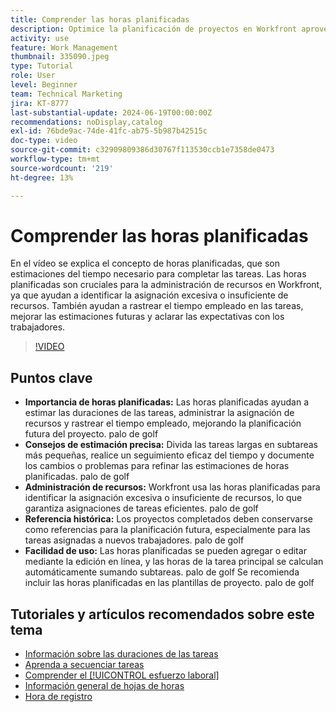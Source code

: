```yaml
---
title: Comprender las horas planificadas
description: Optimice la planificación de proyectos en Workfront aprovechando las horas planificadas para estimar las duraciones, administrar los recursos, realizar un seguimiento del tiempo, utilizar referencias históricas y optimizar las asignaciones.
activity: use
feature: Work Management
thumbnail: 335090.jpeg
type: Tutorial
role: User
level: Beginner
team: Technical Marketing
jira: KT-8777
last-substantial-update: 2024-06-19T00:00:00Z
recommendations: noDisplay,catalog
exl-id: 76bde9ac-74de-41fc-ab75-5b987b42515c
doc-type: video
source-git-commit: c32909809386d30767f113530ccb1e7358de0473
workflow-type: tm+mt
source-wordcount: '219'
ht-degree: 13%

---
```


# Comprender las horas planificadas

En el vídeo se explica el concepto de horas planificadas, que son estimaciones del tiempo necesario para completar las tareas.
Las horas planificadas son cruciales para la administración de recursos en Workfront, ya que ayudan a identificar la asignación excesiva o insuficiente de recursos.
También ayudan a rastrear el tiempo empleado en las tareas, mejorar las estimaciones futuras y aclarar las expectativas con los trabajadores.


>[!VIDEO](https://video.tv.adobe.com/v/335090/?quality=12&learn=on&enablevpops)


## Puntos clave

* **Importancia de horas planificadas:** Las horas planificadas ayudan a estimar las duraciones de las tareas, administrar la asignación de recursos y rastrear el tiempo empleado, mejorando la planificación futura del proyecto. palo de golf
* **Consejos de estimación precisa:** Divida las tareas largas en subtareas más pequeñas, realice un seguimiento eficaz del tiempo y documente los cambios o problemas para refinar las estimaciones de horas planificadas. palo de golf
* **Administración de recursos:** Workfront usa las horas planificadas para identificar la asignación excesiva o insuficiente de recursos, lo que garantiza asignaciones de tareas eficientes. palo de golf
* **Referencia histórica:** Los proyectos completados deben conservarse como referencias para la planificación futura, especialmente para las tareas asignadas a nuevos trabajadores. palo de golf
* **Facilidad de uso:** Las horas planificadas se pueden agregar o editar mediante la edición en línea, y las horas de la tarea principal se calculan automáticamente sumando subtareas. palo de golf Se recomienda incluir las horas planificadas en las plantillas de proyecto. palo de golf


## Tutoriales y artículos recomendados sobre este tema

* [Información sobre las duraciones de las tareas](/help/manage-work/tasks/understand-task-durations.md)
* [Aprenda a secuenciar tareas](/help/manage-work/tasks/learn-to-sequence-tasks.md)
* [Comprender el [!UICONTROL esfuerzo laboral]](/help/manage-work/tasks/understand-work-effort.md)
* [Información general de hojas de horas](https://experienceleague.adobe.com/es/docs/workfront/using/timesheets/details/timesheets-overview)
* [Hora de registro](https://experienceleague.adobe.com/es/docs/workfront/using/timesheets/create-and-manage-timesheets-in-adobe-workfront/log-time)
